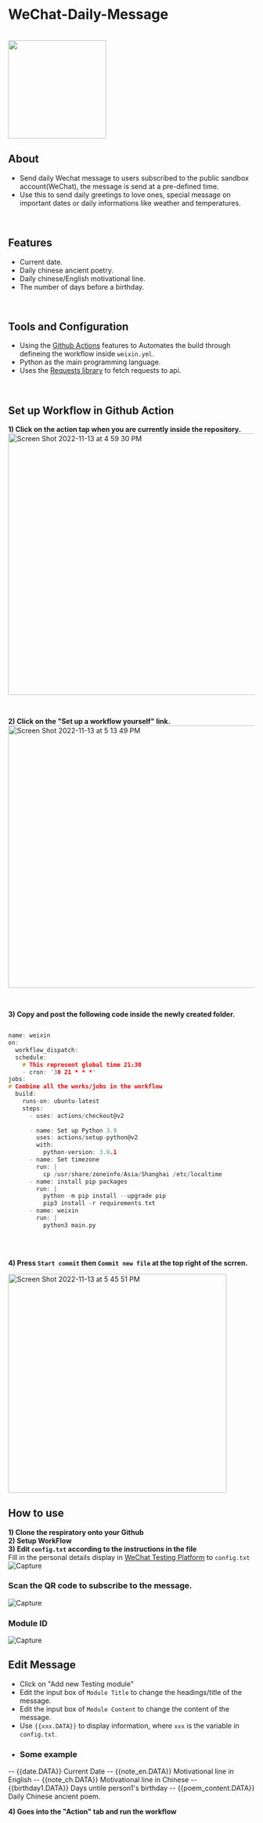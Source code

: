 # WeChat-Daily-Message

<br />

<img src="https://user-images.githubusercontent.com/102897343/201457682-2a0e9133-e4e0-4bce-b711-597de11b066f.jpg" width="200"/>

<br />

## About
- Send daily Wechat message to users subscribed to the public sandbox account(WeChat), the message is send at a pre-defined time.
- Use this to send daily greetings to love ones, special message on important dates or daily informations like weather and temperatures.

<br />

## Features
- Current date.
- Daily chinese ancient poetry.
- Daily chinese/English motivational line.
- The number of days before a birthday.


<br />

## Tools and Configuration 
- Using the [Github Actions](https://docs.github.com/en/actions) features to Automates the build through defineing the workflow inside `weixin.yml`.
- Python as the main programming language.
- Uses the [Requests library](https://realpython.com/python-requests/) to fetch requests to api.

<br /> 

## Set up Workflow in Github Action

**1) Click on the action tap when you are currently inside the repository.** <br />
<img width="533" alt="Screen Shot 2022-11-13 at 4 59 30 PM" src="https://user-images.githubusercontent.com/102897343/201505324-f7dee3a8-1dde-44f6-af69-17cab61fc1c4.png">

<br />

**2) Click on the "Set up a workflow yourself" link.** <br />
<img width="535" alt="Screen Shot 2022-11-13 at 5 13 49 PM" src="https://user-images.githubusercontent.com/102897343/201505364-41e581bd-33a4-42d2-bf62-5a5a62db1454.png">

<br />

**3) Copy and post the following code inside the newly created folder.** <br />

```C

name: weixin
on:
  workflow_dispatch:
  schedule: 
    # This represent global time 21:30
    - cron: '30 21 * * *'
jobs:
# Combine all the works/jobs in the workflow
  build:
    runs-on: ubuntu-latest 
    steps:
      - uses: actions/checkout@v2
    
      - name: Set up Python 3.9
        uses: actions/setup-python@v2
        with:
          python-version: 3.9.1
      - name: Set timezone
        run: |
          cp /usr/share/zoneinfo/Asia/Shanghai /etc/localtime
      - name: install pip packages
        run: |
          python -m pip install --upgrade pip
          pip3 install -r requirements.txt
      - name: weixin
        run: |
          python3 main.py
          
 ```
 <br />
 
**4) Press `Start commit` then `Commit new file` at the top right of the scrren.**  <br />

<img width="446" alt="Screen Shot 2022-11-13 at 5 45 51 PM" src="https://user-images.githubusercontent.com/102897343/201506443-c218bcd2-06b1-4793-a3a3-6298d1b22fc8.png">

<br />

## How to use 
**1) Clone the respiratory onto your Github**
<br />
**2) Setup WorkFlow**
<br />
**3) Edit `config.txt` according to the instructions in the file**
<br />
Fill in the personal details display in [WeChat Testing Platform](https://mp.weixin.qq.com/debug/cgi-bin/sandbox?t=sandbox/login) to `config.txt`
<br />
![Capture](https://user-images.githubusercontent.com/102897343/202341286-1ce67bc2-b820-4d69-8cb6-fbd88219cf18.PNG)
<br /> 

### Scan the QR code to subscribe to the message.
![Capture](https://user-images.githubusercontent.com/102897343/202349042-5c4a9bf4-2b89-4271-aee2-11a101f2d203.PNG)
<br />

### Module ID
![Capture](https://user-images.githubusercontent.com/102897343/202348654-35865156-cf08-4e08-b567-d3adbe3e968f.PNG)
<br />

## Edit Message
- Click on "Add new Testing module"
- Edit the input box of `Module Title` to change the headings/title of the message.
- Edit the input box of `Module Content` to change the content of the message.
- Use `{{xxx.DATA}}` to display information, where `xxx` is the variable in `config.txt`.
- ### Some example 
-- {{date.DATA}} Current Date
-- {{note_en.DATA}} Motivational line in English
-- {{note_ch.DATA}} Motivational line in Chinese
-- {{birthday1.DATA}} Days untile person1's birthday
-- {{poem_content.DATA}} Daily Chinese ancient poem.

**4) Goes into the "Action" tab and run the workflow**
<br />


